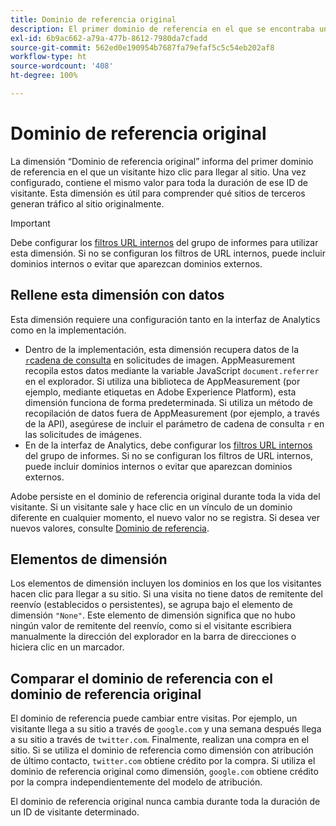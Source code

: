 ```yaml
---
title: Dominio de referencia original
description: El primer dominio de referencia en el que se encontraba un visitante antes de hacer clic en el sitio.
exl-id: 6b9ac662-a79a-477b-8612-7980da7cfadd
source-git-commit: 562ed0e190954b7687fa79efaf5c5c54eb202af8
workflow-type: ht
source-wordcount: '408'
ht-degree: 100%

---
```


# Dominio de referencia original

La dimensión “Dominio de referencia original” informa del primer dominio de referencia en el que un visitante hizo clic para llegar al sitio. Una vez configurado, contiene el mismo valor para toda la duración de ese ID de visitante. Esta dimensión es útil para comprender qué sitios de terceros generan tráfico al sitio originalmente.

>[!IMPORTANT]
>
>Debe configurar los [filtros URL internos](/help/admin/admin/internal-url-filter-admin.md) del grupo de informes para utilizar esta dimensión. Si no se configuran los filtros de URL internos, puede incluir dominios internos o evitar que aparezcan dominios externos.

## Rellene esta dimensión con datos

Esta dimensión requiere una configuración tanto en la interfaz de Analytics como en la implementación.

* Dentro de la implementación, esta dimensión recupera datos de la [`r`cadena de consulta](/help/implement/validate/query-parameters.md) en solicitudes de imagen. AppMeasurement recopila estos datos mediante la variable JavaScript `document.referrer` en el explorador. Si utiliza una biblioteca de AppMeasurement (por ejemplo, mediante etiquetas en Adobe Experience Platform), esta dimensión funciona de forma predeterminada. Si utiliza un método de recopilación de datos fuera de AppMeasurement (por ejemplo, a través de la API), asegúrese de incluir el parámetro de cadena de consulta `r` en las solicitudes de imágenes.
* En de la interfaz de Analytics, debe configurar los [filtros URL internos](/help/admin/admin/internal-url-filter-admin.md) del grupo de informes. Si no se configuran los filtros de URL internos, puede incluir dominios internos o evitar que aparezcan dominios externos.

Adobe persiste en el dominio de referencia original durante toda la vida del visitante. Si un visitante sale y hace clic en un vínculo de un dominio diferente en cualquier momento, el nuevo valor no se registra. Si desea ver nuevos valores, consulte [Dominio de referencia](referring-domain.md).

## Elementos de dimensión

Los elementos de dimensión incluyen los dominios en los que los visitantes hacen clic para llegar a su sitio. Si una visita no tiene datos de remitente del reenvío (establecidos o persistentes), se agrupa bajo el elemento de dimensión `"None"`. Este elemento de dimensión significa que no hubo ningún valor de remitente del reenvío, como si el visitante escribiera manualmente la dirección del explorador en la barra de direcciones o hiciera clic en un marcador.

## Comparar el dominio de referencia con el dominio de referencia original

El dominio de referencia puede cambiar entre visitas. Por ejemplo, un visitante llega a su sitio a través de `google.com` y una semana después llega a su sitio a través de `twitter.com`. Finalmente, realizan una compra en el sitio. Si se utiliza el dominio de referencia como dimensión con atribución de último contacto, `twitter.com` obtiene crédito por la compra. Si utiliza el dominio de referencia original como dimensión, `google.com` obtiene crédito por la compra independientemente del modelo de atribución.

El dominio de referencia original nunca cambia durante toda la duración de un ID de visitante determinado.
